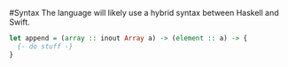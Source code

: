 #Syntax 
The language will likely use a hybrid syntax between Haskell and Swift.

```haskell
let append = (array :: inout Array a) -> (element :: a) -> {
  {- do stuff -}
}
```
